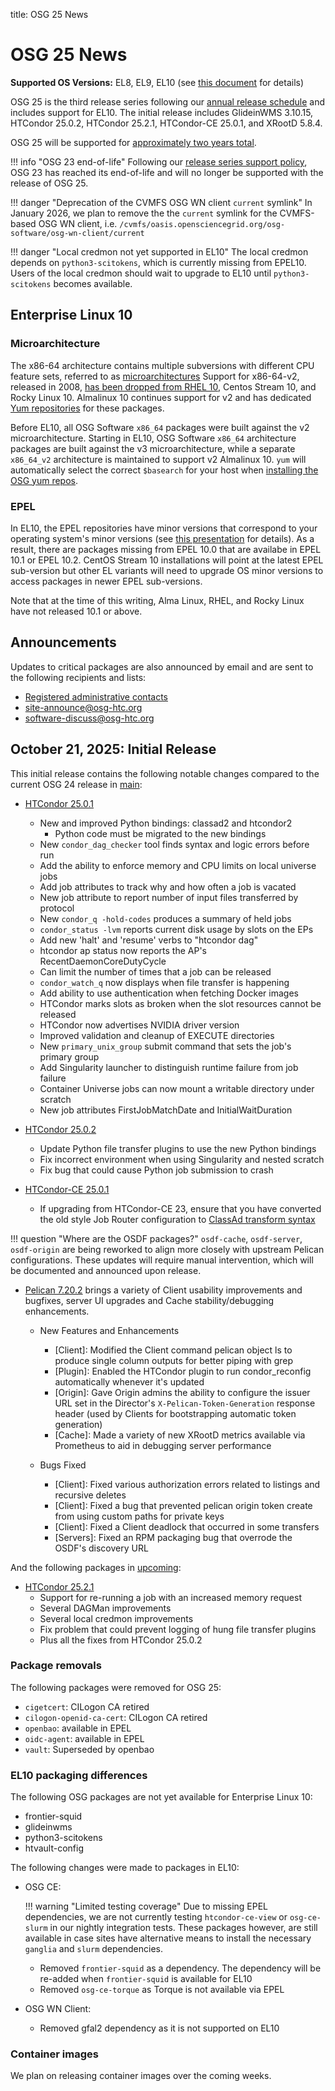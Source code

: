 title: OSG 25 News

OSG 25 News
===========

**Supported OS Versions:** EL8, EL9, EL10 (see [this document](supported_platforms.md) for details)

OSG 25 is the third release series following our [annual release schedule](release_series.md) and includes support for
EL10. The initial release includes GlideinWMS 3.10.15, HTCondor 25.0.2, HTCondor 25.2.1, HTCondor-CE 25.0.1, and XRootD 5.8.4.

OSG 25 will be supported for [approximately two years total](release_series.md#series-life-cycle).


!!! info "OSG 23 end-of-life"
    Following our [release series support policy](release_series.md#series-life-cycle),
    OSG 23 has reached its end-of-life and will no longer be supported with the release of OSG 25.


!!! danger "Deprecation of the CVMFS OSG WN client `current` symlink"
    In January 2026, we plan to remove the the `current` symlink for the CVMFS-based OSG WN client,
    i.e. `/cvmfs/oasis.opensciencegrid.org/osg-software/osg-wn-client/current`

!!! danger "Local credmon not yet supported in EL10"
    The local credmon depends on `python3-scitokens`, which is currently missing from EPEL10.
    Users of the local credmon should wait to upgrade to EL10 until `python3-scitokens` becomes
    available.

Enterprise Linux 10
-------------------

### Microarchitecture ###

The x86-64 architecture contains multiple subversions with different CPU feature sets, referred to as
[microarchitectures](https://en.wikipedia.org/wiki/X86-64#Microarchitecture_levels)
Support for x86-64-v2, released in 2008, [has been dropped from RHEL 10](https://access.redhat.com/solutions/7066628), 
Centos Stream 10, and Rocky Linux 10. Almalinux 10 continues support for v2 and has dedicated
[Yum repositories](https://almalinux.org/blog/2025-06-26-epel-v2-now-covers-almalinux-10-stable/) for these packages.

Before EL10, all OSG Software `x86_64` packages were built against the v2 microarchitecture.
Starting in EL10, OSG Software `x86_64` architecture packages are built against the v3 microarchitecture,
while a separate `x86_64_v2` architecture is maintained to support v2 Almalinux 10. 
`yum` will automatically select the correct `$basearch` for your host when 
[installing the OSG yum repos](../common/yum.md).

### EPEL ###

In EL10, the EPEL repositories have minor versions that correspond to your operating system's minor versions
(see [this presentation](https://carlwgeorge.fedorapeople.org/presentations/the-road-to-epel-10.pdf) for details).
As a result, there are packages missing from EPEL 10.0 that are availabe in EPEL 10.1 or EPEL 10.2.
CentOS Stream 10 installations will point at the latest EPEL sub-version but other EL variants will need to upgrade OS
minor versions to access packages in newer EPEL sub-versions.

Note that at the time of this writing, Alma Linux, RHEL, and Rocky Linux have not released 10.1 or above.

Announcements
-------------

Updates to critical packages are also announced by email and are sent to the following recipients and lists:

-   [Registered administrative contacts](../common/registration.md#registering-resources)
-   [site-announce@osg-htc.org](https://groups.google.com/u/1/a/osg-htc.org/g/site-announce)
-   [software-discuss@osg-htc.org](https://groups.google.com/a/osg-htc.org/g/software-discuss)

**October 21, 2025:** Initial Release
-------------------------------------

This initial release contains the following notable changes compared to the current OSG 24 release in [main](../common/yum.md):

-   [HTCondor 25.0.1](https://htcondor.readthedocs.io/en/latest/version-history/upgrading-from-24-0-to-25-0-versions.html)
    -   New and improved Python bindings: classad2 and htcondor2
        -   Python code must be migrated to the new bindings
    -   New `condor_dag_checker` tool finds syntax and logic errors before run
    -   Add the ability to enforce memory and CPU limits on local universe jobs
    -   Add job attributes to track why and how often a job is vacated
    -   New job attribute to report number of input files transferred by protocol
    -   New `condor_q -hold-codes` produces a summary of held jobs
    -   `condor_status -lvm` reports current disk usage by slots on the EPs
    -   Add new 'halt' and 'resume' verbs to "htcondor dag"
    -   htcondor ap status now reports the AP's RecentDaemonCoreDutyCycle
    -   Can limit the number of times that a job can be released
    -   `condor_watch_q` now displays when file transfer is happening
    -   Add ability to use authentication when fetching Docker images
    -   HTCondor marks slots as broken when the slot resources cannot be released
    -   HTCondor now advertises NVIDIA driver version
    -   Improved validation and cleanup of EXECUTE directories
    -   New `primary_unix_group` submit command that sets the job's primary group
    -   Add Singularity launcher to distinguish runtime failure from job failure
    -   Container Universe jobs can now mount a writable directory under scratch
    -   New job attributes FirstJobMatchDate and InitialWaitDuration
-   [HTCondor 25.0.2](https://htcondor.readthedocs.io/en/latest/version-history/lts-versions-25-0.html#version-25-0-2)
    -   Update Python file transfer plugins to use the new Python bindings
    -   Fix incorrect environment when using Singularity and nested scratch
    -   Fix bug that could cause Python job submission to crash

-   [HTCondor-CE 25.0.1](https://htcondor.com/htcondor-ce/v25/releases/#september-29-2025-2501)
    -   If upgrading from HTCondor-CE 23, ensure that you have converted the old style Job Router configuration to
        [ClassAd transform syntax](https://htcondor.com/htcondor-ce/v25/releases/#updating-to-htcondor-ce-25)

!!! question "Where are the OSDF packages?"
    `osdf-cache`, `osdf-server`, `osdf-origin` are being reworked to align more closely with upstream Pelican configurations.
    These updates will require manual intervention, which will be documented and announced upon release.

-   [Pelican 7.20.2](https://pelicanplatform.org/releases/v7.20.0) brings a variety of Client usability improvements and
    bugfixes, server UI upgrades and Cache stability/debugging enhancements.
    -   New Features and Enhancements

        -   [Client]: Modified the Client command pelican object ls to produce single column outputs for better
            piping with grep
        -   [Plugin]: Enabled the HTCondor plugin to run condor_reconfig automatically whenever it's updated
        -   [Origin]: Gave Origin admins the ability to configure the issuer URL set in the Director's
            `X-Pelican-Token-Generation` response header (used by Clients for bootstrapping automatic token generation)
        -   [Cache]: Made a variety of new XRootD metrics available via Prometheus to aid in debugging server performance

    -   Bugs Fixed

        -   [Client]: Fixed various authorization errors related to listings and recursive deletes
        -   [Client]: Fixed a bug that prevented pelican origin token create from using custom paths for private keys
        -   [Client]: Fixed a Client deadlock that occurred in some transfers
        -   [Servers]: Fixed an RPM packaging bug that overrode the OSDF's discovery URL

And the following packages in [upcoming](../common/yum.md#upcoming-software):

-   [HTCondor 25.2.1](https://htcondor.readthedocs.io/en/latest/version-history/feature-versions-25-x.html#version-25-2-1)
    -   Support for re-running a job with an increased memory request
    -   Several DAGMan improvements
    -   Several local credmon improvements
    -   Fix problem that could prevent logging of hung file transfer plugins
    -   Plus all the fixes from HTCondor 25.0.2

### Package removals ###

The following packages were removed for OSG 25:

-  `cigetcert`: CILogon CA retired
-  `cilogon-openid-ca-cert`: CILogon CA retired
-  `openbao`: available in EPEL
-  `oidc-agent`: available in EPEL
-  `vault`: Superseded by openbao

### EL10 packaging differences ###

The following OSG packages are not yet available for Enterprise Linux 10:

-   frontier-squid
-   glideinwms
-   python3-scitokens
-   htvault-config

The following changes were made to packages in EL10:

-   OSG CE:

    !!! warning "Limited testing coverage"
        Due to missing EPEL dependencies, we are not currently testing `htcondor-ce-view` or `osg-ce-slurm` in our
        nightly integration tests.
        These packages however, are still available in case sites have alternative means to install the necessary
        `ganglia` and `slurm` dependencies.
        
    -   Removed `frontier-squid` as a dependency.
        The dependency will be re-added when `frontier-squid` is available for EL10
    -   Removed `osg-ce-torque` as Torque is not available via EPEL

-   OSG WN Client:
    -   Removed gfal2 dependency as it is not supported on EL10

### Container images ###

We plan on releasing container images over the coming weeks.
